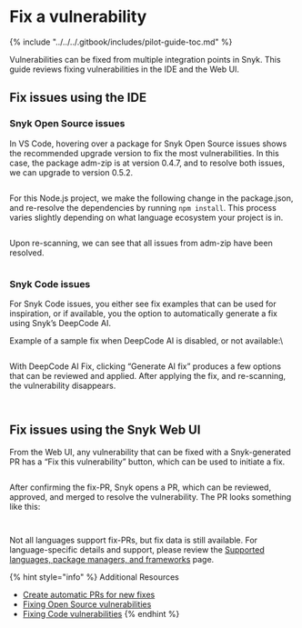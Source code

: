 # Fix a vulnerability

{% include "../../../.gitbook/includes/pilot-guide-toc.md" %}

Vulnerabilities can be fixed from multiple integration points in Snyk. This guide reviews fixing vulnerabilities in the IDE and the Web UI.

## Fix issues using the IDE&#x20;

### Snyk Open Source issues

In VS Code, hovering over a package for Snyk Open Source issues shows the recommended upgrade version to fix the most vulnerabilities. In this case, the package adm-zip is at version 0.4.7, and to resolve both issues, we can upgrade to version 0.5.2.

<figure><img src="https://lh7-rt.googleusercontent.com/docsz/AD_4nXce07ghmqKzPzr1aTs9JgpTlZhEJWYtKjdAcAdaMB9xiKiprq0M7T5ldPZjY-OjlS73V7e2eSY8vxlyDD0OeQDlcfiV96brnSMqsyoGE-LQ_f66TtjLe09ppJkaKRY30bgHSx658g?key=i_CNrr-DvB8PGUAzq09BT3pc" alt=""><figcaption></figcaption></figure>

For this Node.js project, we make the following change in the package.json, and re-resolve the dependencies by running `npm install`. This process varies slightly depending on what language ecosystem your project is in.

<figure><img src="https://lh7-rt.googleusercontent.com/docsz/AD_4nXcmw8LvDvtrNcSZIE97RvbYKEL8HJEH1yLk0ZR0fkvyhsIg0Gg2dxf-N-uwsWzkosQJb6-KBgtTq0_dpSuC7dwYtnMMuR1hysUB3Fv9Oo-qkr5p8cfZcluTIl1X8CAB7P1tO6Fbxg?key=i_CNrr-DvB8PGUAzq09BT3pc" alt=""><figcaption></figcaption></figure>

Upon re-scanning, we can see that all issues from adm-zip have been resolved.

<figure><img src="https://lh7-rt.googleusercontent.com/docsz/AD_4nXfNlsE8JzFHGpZ8dUHkyWezHM3PeMUbwBEtu0ysWqvjLIct0gNar8p1WgENvRY1AfIbt-0rL_zeIYmn8WIpKadJONOHThxVVHYPxRbS-ds1TSyK3lb890TWk40h7M2ocqAcW6_VNA?key=i_CNrr-DvB8PGUAzq09BT3pc" alt=""><figcaption></figcaption></figure>

### Snyk Code issues

For Snyk Code issues, you either see fix examples that can be used for inspiration, or if available, you the option to automatically generate a fix using Snyk’s DeepCode AI.

Example of a sample fix when DeepCode AI is disabled, or not available:\


<figure><img src="https://lh7-rt.googleusercontent.com/docsz/AD_4nXcvEkK5gy_6eqU3flQSsHjHaDtAdreOVevYNah2_Pbva50He7UK-SE7oSzRzQXWiazKdkq7A9nCNLGxuXB7ycmlQxcjSF6iySwpWUXyRMWK21WNyipXQz43gEuzFi6SwF-QQSA3lw?key=i_CNrr-DvB8PGUAzq09BT3pc" alt=""><figcaption></figcaption></figure>

With DeepCode AI Fix, clicking “Generate AI fix” produces a few options that can be reviewed and applied. After applying the fix, and re-scanning, the vulnerability disappears.

<figure><img src="https://lh7-rt.googleusercontent.com/docsz/AD_4nXcy8kEAxu2nMfMjvG0hj_5fL-NlX7omzBcdw9VpvM96I_p72dsVoQzza6wUI6TWRQppdTKyw3_bxJKBwGYRRo9kpUxR_35Z2wQFVItPywCLG74jrUfzlN8OKj8X0XlbZtE9GMGE?key=i_CNrr-DvB8PGUAzq09BT3pc" alt=""><figcaption></figcaption></figure>

<figure><img src="https://lh7-rt.googleusercontent.com/docsz/AD_4nXfLR2f_RlhLLVGn7YqBK_i_Y3Ab0I41J6MiNtoinp6pu2gt4e8XPEIZShbpewDwT_ixMTZOuEo5Z9Xkfuz8jhl5acZE-2pT8XrFu9TKxKPHBT93q-et9lt0D-4VE1vY8ID5BsUiYA?key=i_CNrr-DvB8PGUAzq09BT3pc" alt=""><figcaption></figcaption></figure>

## Fix issues using the Snyk Web UI&#x20;

From the Web UI, any vulnerability that can be fixed with a Snyk-generated PR has a “Fix this vulnerability” button, which can be used to initiate a fix.

<figure><img src="https://lh7-rt.googleusercontent.com/docsz/AD_4nXetD0T-gXf9smlkqdx7o-wJalJvHqmq8aUP33w4mvF91TsJw4AyPbI7_r29PXPYImxpOosPkCiWVqO35rcyNqClINsoXRCc3HL7WPaUhg0vDLTFlcBXB8fbMpCCdzfS_dyAIyfwsw?key=i_CNrr-DvB8PGUAzq09BT3pc" alt=""><figcaption></figcaption></figure>

After confirming the fix-PR, Snyk opens a PR, which can be reviewed, approved, and merged to resolve the vulnerability. The PR looks something like this:

<figure><img src="https://lh7-rt.googleusercontent.com/docsz/AD_4nXfUq492-GAamK6lxRh-NB-sO8SQoP7q1h-VX-flUcqSR5qZA46GNcA9DOTvy0PL7vxHhTmYCQO2qW0OP0Ri05S5eKYNXs6ZF53kL7axrV1NcVXjkzGEFxg4mBCHBJqSmfo2K1h3?key=i_CNrr-DvB8PGUAzq09BT3pc" alt=""><figcaption></figcaption></figure>

<figure><img src="https://lh7-rt.googleusercontent.com/docsz/AD_4nXc2S-b3x0Xebd9jStbu8o9UWnLS57lJWxHKUpXCV3xQAHUODglHgtg5yRAnBCq2_7cJ4RoqssRIw88VFoeZcJOM_xMVqNGIsKVZYLBI53CDJbTnftAOeXT7YVAxk62-fbWdGO1xqw?key=i_CNrr-DvB8PGUAzq09BT3pc" alt=""><figcaption></figcaption></figure>

Not all languages support fix-PRs, but fix data is still available. For language-specific details and support, please review the [Supported languages, package managers, and frameworks](../../../supported-languages-package-managers-and-frameworks/) page.&#x20;

{% hint style="info" %}
Additional Resources

* [Create automatic PRs for new fixes](https://docs.snyk.io/scan-with-snyk/pull-requests/snyk-pull-or-merge-requests/create-automatic-prs-for-new-fixes-fix-prs)
* [Fixing Open Source vulnerabilities](https://learn.snyk.io/lesson/fixing-issues/?ecosystem=general)
* [Fixing Code vulnerabilities](https://docs.snyk.io/scan-with-snyk/snyk-code/manage-code-vulnerabilities/fix-code-vulnerabilities-automatically)
{% endhint %}
